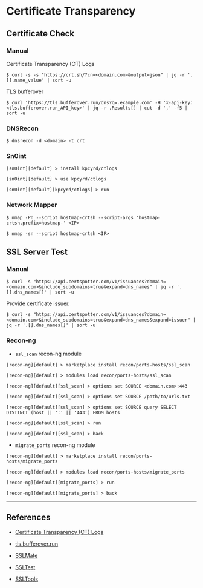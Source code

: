 # Certificate Transparency

## Certificate Check

### Manual

Certificate Transparency (CT) Logs

```
$ curl -s -s "https://crt.sh/?cn=<domain.com>&output=json" | jq -r '.[].name_value' | sort -u
```

TLS bufferover

```
$ curl 'https://tls.bufferover.run/dns?q=.example.com' -H 'x-api-key: <tls.bufferover.run_API_key>' | jq -r .Results[] | cut -d ',' -f5 | sort -u
```

### DNSRecon

```
$ dnsrecon -d <domain> -t crt
```

### Sn0int

```
[sn0int][default] > install kpcyrd/ctlogs

[sn0int][default] > use kpcyrd/ctlogs

[sn0int][default][kpcyrd/ctlogs] > run
```

### Network Mapper

```
$ nmap -Pn --script hostmap-crtsh --script-args 'hostmap-crtsh.prefix=hostmap-' <IP>

$ nmap -sn --script hostmap-crtsh <IP>
```

## SSL Server Test

### Manual

```
$ curl -s "https://api.certspotter.com/v1/issuances?domain=<domain.com>&include_subdomains=true&expand=dns_names" | jq -r '.[].dns_names[]' | sort -u
```

Provide certificate issuer.

```
$ curl -s "https://api.certspotter.com/v1/issuances?domain=<domain.com>&include_subdomains=true&expand=dns_names&expand=issuer" | jq -r '.[].dns_names[]' | sort -u
```

### Recon-ng

- `ssl_scan` recon-ng module

```
[recon-ng][default] > marketplace install recon/ports-hosts/ssl_scan

[recon-ng][default] > modules load recon/ports-hosts/ssl_scan

[recon-ng][default][ssl_scan] > options set SOURCE <domain.com>:443

[recon-ng][default][ssl_scan] > options set SOURCE /path/to/urls.txt

[recon-ng][default][ssl_scan] > options set SOURCE query SELECT DISTINCT (host || ':' || '443') FROM hosts

[recon-ng][default][ssl_scan] > run

[recon-ng][default][ssl_scan] > back
```

- `migrate_ports` recon-ng module

```
[recon-ng][default] > marketplace install recon/ports-hosts/migrate_ports

[recon-ng][default] > modules load recon/ports-hosts/migrate_ports

[recon-ng][default][migrate_ports] > run

[recon-ng][default][migrate_ports] > back
```

---
## References

- [Certificate Transparency (CT) Logs](https://crt.sh)

- [tls.bufferover.run](https://tls.bufferover.run/)

- [SSLMate](https://sslmate.com/ct_search_api/)

- [SSLTest](https://www.ssllabs.com/ssltest/)

- [SSLTools](https://ssltools.com/)